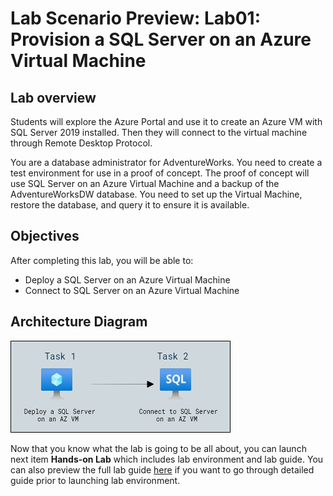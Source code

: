 # Lab Scenario Preview: Lab01: Provision a SQL Server on an Azure Virtual Machine 

## Lab overview

Students will explore the Azure Portal and use it to create an Azure VM with SQL Server 2019 installed. Then they will connect to the virtual machine through Remote Desktop Protocol.

You are a database administrator for AdventureWorks. You need to create a test environment for use in a proof of concept. The proof of concept will use SQL Server on an Azure Virtual Machine and a backup of the AdventureWorksDW database. You need to set up the Virtual Machine, restore the database, and query it to ensure it is available.

## Objectives

After completing this lab, you will be able to:

- Deploy a SQL Server on an Azure Virtual Machine
- Connect to SQL Server on an Azure Virtual Machine

## Architecture Diagram

![](../images/preview01.png)

Now that you know what the lab is going to be all about, you can launch next item **Hands-on Lab** which includes lab environment and lab guide. You can also preview the full lab guide [here](https://experience.cloudlabs.ai/#/labguidepreview/b5841033-8b2d-41ca-aee9-068dab3fc8a9) if you want to go through detailed guide prior to launching lab environment.  